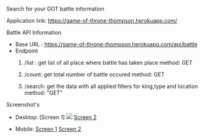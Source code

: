 Search for your GOT battle information

Application link:
    https://game-of-throne-thompson.herokuapp.com/

Battle API Information
- Base URL : https://game-of-throne-thompson.herokuapp.com/api/battle
- Endpoint
    1. /list : get list of all place where battle has taken place
       method: GET

    2. /count: get total number of battle occured
       method: GET

    3. /search: get the data with all applied filters for king,type and location
       method: "GET"

Screenshot's
 - Desktop:
   [Screen 1]
   <img src="https://github.com/thompsonnaidu/game-of-throne-react/blob/master/screenshots/desktop-1.PNG">
   [Screen 2](./screenshots/desktop-2.PNG)
 
 - Mobile:
   [Screen 1](./screenshots/mobile-1.PNG)
   [Screen 2](./screenshots/mobile-2.PNG)
